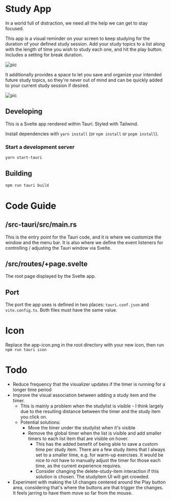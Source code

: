 # Study App
In a world full of distraction, we need all the help we can get to stay focused. 

This app is a visual reminder on your screen to keep studying for the duration of your defined study session. Add your study topics to a list along with the length of time you wish to study each one, and hit the play button. Includes a setting for break duration.

![pic](https://i.imgur.com/8ctoEZf.png)

It additionally provides a space to let you save and organize your intended future study topics, so they're never out of mind and can be quickly added to your current study session if desired.

![pic](https://i.imgur.com/eKIUUR9.png)

## Developing
This is a Svelte app rendered within Tauri. Styled with Tailwind.

Install dependencies with `yarn install` (or `npm install` or `pnpm install`).

### Start a development server


```bash
yarn start-tauri 
```


## Building

```bash
npm run tauri build
```



# Code Guide
## /src-tauri/src/main.rs
This is the entry point for the Tauri code, and it is where we customize the window and the menu bar. It is also where we define the event listeners for controlling / adjusting the Tauri window via Svelte.

## /src/routes/+page.svelte
The root page displayed by the Svelte app.

## Port
The port the app uses is defined in two places: `tauri.conf.json` and `vite.config.ts`. Both files must have the same value.

# Icon
Replace the app-icon.png in the root directory with your new icon, then run
`npm run tauri icon`

# Todo
- Reduce frequency that the visualizer updates if the timer is running for a longer time period
- Improve the visual association between adding a study item and the timer.
  - This is mainly a problem when the studylist is visible - I think largely due to the resulting distance between the timer and the study item you click on.
  - Potential solutions: 
    - Move the timer under the studylist when it's visible
    - Remove the global timer when the list is visible and add smaller timers to each list item that are visible on hover.
      - This has the added benefit of being able to save a custom time per study item. There are a few study items that I always set to a smaller time, e.g. for warm-up exercises. It would be nice to not have to manually adjust the timer for those each time, as the current experience requires.
      - Consider changing the delete-study-item interaction if this solution is chosen. The studyitem UI will get crowded.
- Experiment with making the UI changes centered around the Play button area, considering that's where the buttons are that trigger the changes. It feels jarring to have them move so far from the mouse.